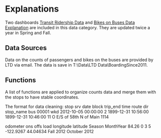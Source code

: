 # Explanations

Two dashboards [Transit Ridership Data](https://lcog.org/903/Transit-Ridership-Data) and [Bikes on Buses Data Explanation](https://lcog.org/906/Bikes-on-Buses) are included in this data category. They are updated twice a year in Spring and Fall. 

## Data Sources

Data on the counts of passengers and bikes on the buses are provided by LTD via email. The data is save in T:\Data\LTD Data\BoardingSince2011. 

## Functions

A list of functions are applied to organize counts data and merge them with the stops to have stable coordinates.

The format for data cleaning:
 stop srv                date block            trip_end                time route dir             stop_name  bus
 00001 wkd 2012-10-05 00:00:00     2 1899-12-31 10:56:00 1899-12-31 10:46:00    11   O E/S of 58th N of Main 1114

odometer ons offs load longitude latitude    Season    MonthYear
    84.26   0    3    5 -122.9267 44.04634 Fall 2012 October 2012

